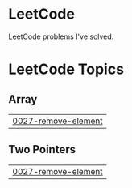 # LeetCode
LeetCode problems I've solved.

<!---LeetCode Topics Start-->
# LeetCode Topics
## Array
|  |
| ------- |
| [0027-remove-element](https://github.com/kellbosu/LeetCode/tree/master/0027-remove-element) |
## Two Pointers
|  |
| ------- |
| [0027-remove-element](https://github.com/kellbosu/LeetCode/tree/master/0027-remove-element) |
<!---LeetCode Topics End-->